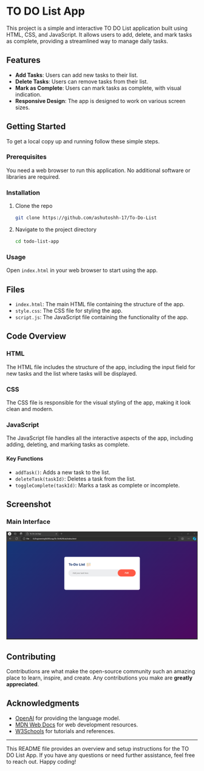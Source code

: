 # TO DO List App

This project is a simple and interactive TO DO List application built using HTML, CSS, and JavaScript. It allows users to add, delete, and mark tasks as complete, providing a streamlined way to manage daily tasks.

## Features

- **Add Tasks**: Users can add new tasks to their list.
- **Delete Tasks**: Users can remove tasks from their list.
- **Mark as Complete**: Users can mark tasks as complete, with visual indication.
- **Responsive Design**: The app is designed to work on various screen sizes.

## Getting Started

To get a local copy up and running follow these simple steps.

### Prerequisites

You need a web browser to run this application. No additional software or libraries are required.

### Installation

1. Clone the repo
   ```sh
   git clone https://github.com/ashutoshh-17/To-Do-List
   ```
2. Navigate to the project directory
   ```sh
   cd todo-list-app
   ```

### Usage

Open `index.html` in your web browser to start using the app.

## Files

- `index.html`: The main HTML file containing the structure of the app.
- `style.css`: The CSS file for styling the app.
- `script.js`: The JavaScript file containing the functionality of the app.

## Code Overview

### HTML

The HTML file includes the structure of the app, including the input field for new tasks and the list where tasks will be displayed.

### CSS

The CSS file is responsible for the visual styling of the app, making it look clean and modern.

### JavaScript

The JavaScript file handles all the interactive aspects of the app, including adding, deleting, and marking tasks as complete.

#### Key Functions

- `addTask()`: Adds a new task to the list.
- `deleteTask(taskId)`: Deletes a task from the list.
- `toggleComplete(taskId)`: Marks a task as complete or incomplete.

## Screenshot

### Main Interface

![Main Interface](screenshots/main-interface.png)


## Contributing

Contributions are what make the open-source community such an amazing place to learn, inspire, and create. Any contributions you make are **greatly appreciated**.


## Acknowledgments

- [OpenAI](https://www.openai.com/) for providing the language model.
- [MDN Web Docs](https://developer.mozilla.org/) for web development resources.
- [W3Schools](https://www.w3schools.com/) for tutorials and references.

---

This README file provides an overview and setup instructions for the TO DO List App. If you have any questions or need further assistance, feel free to reach out. Happy coding!
